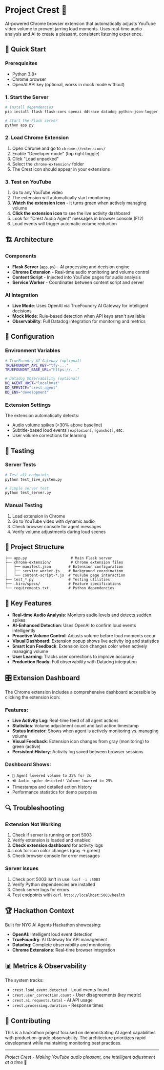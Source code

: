 # Project Crest 🎵

AI-powered Chrome browser extension that automatically adjusts YouTube video volume to prevent jarring loud moments. Uses real-time audio analysis and AI to create a pleasant, consistent listening experience.

## 🚀 Quick Start

### Prerequisites
- Python 3.8+
- Chrome browser
- OpenAI API key (optional, works in mock mode without)

### 1. Start the Server
```bash
# Install dependencies
pip install flask flask-cors openai ddtrace datadog python-json-logger

# Start the Flask server
python app.py
```

### 2. Load Chrome Extension
1. Open Chrome and go to `chrome://extensions/`
2. Enable "Developer mode" (top right toggle)
3. Click "Load unpacked"
4. Select the `chrome-extension/` folder
5. The Crest icon should appear in your extensions

### 3. Test on YouTube
1. Go to any YouTube video
2. The extension will automatically start monitoring
3. **Watch the extension icon** - it turns green when actively managing volume
4. **Click the extension icon** to see the live activity dashboard
5. Look for "Crest Audio Agent" messages in browser console (F12)
6. Loud events will trigger automatic volume reduction

## 🏗️ Architecture

### Components
- **Flask Server** (`app.py`) - AI processing and decision engine
- **Chrome Extension** - Real-time audio monitoring and volume control
- **Content Script** - Injected into YouTube pages for audio analysis
- **Service Worker** - Coordinates between content script and server

### AI Integration
- **Live Mode**: Uses OpenAI via TrueFoundry AI Gateway for intelligent decisions
- **Mock Mode**: Rule-based detection when API keys aren't available
- **Observability**: Full Datadog integration for monitoring and metrics

## 🔧 Configuration

### Environment Variables
```bash
# TrueFoundry AI Gateway (optional)
TRUEFOUNDRY_API_KEY="tfy-..."
TRUEFOUNDRY_BASE_URL="https://..."

# Datadog Observability (optional)
DD_AGENT_HOST="localhost"
DD_SERVICE="crest-agent"
DD_ENV="development"
```

### Extension Settings
The extension automatically detects:
- Audio volume spikes (>30% above baseline)
- Subtitle-based loud events `[explosion]`, `[gunshot]`, etc.
- User volume corrections for learning

## 🧪 Testing

### Server Tests
```bash
# Test all endpoints
python test_live_system.py

# Simple server test
python test_server.py
```

### Manual Testing
1. Load extension in Chrome
2. Go to YouTube video with dynamic audio
3. Check browser console for agent messages
4. Verify volume adjustments during loud scenes

## 📁 Project Structure

```
├── app.py                    # Main Flask server
├── chrome-extension/         # Chrome extension files
│   ├── manifest.json        # Extension configuration
│   ├── service_worker.js    # Background coordination
│   └── content-script-*.js  # YouTube page interaction
├── test_*.py                # Testing utilities
├── .kiro/specs/             # Feature specifications
└── requirements.txt         # Python dependencies
```

## 🎯 Key Features

- **Real-time Audio Analysis**: Monitors audio levels and detects sudden spikes
- **AI-Enhanced Detection**: Uses OpenAI to confirm loud events intelligently
- **Proactive Volume Control**: Adjusts volume before loud moments occur
- **Visual Dashboard**: Extension popup shows live activity log and statistics
- **Smart Icon Feedback**: Extension icon changes color when actively managing volume
- **User Learning**: Tracks user corrections to improve accuracy
- **Production Ready**: Full observability with Datadog integration

## 🎛️ Extension Dashboard

The Chrome extension includes a comprehensive dashboard accessible by clicking the extension icon:

### Features:
- **Live Activity Log**: Real-time feed of all agent actions
- **Statistics**: Volume adjustment count and last action timestamp
- **Status Indicator**: Shows when agent is actively monitoring vs. managing volume
- **Visual Feedback**: Extension icon changes from gray (monitoring) to green (active)
- **Persistent History**: Activity log saved between browser sessions

### Dashboard Shows:
- `🎵 Agent lowered volume to 25% for 3s`
- `🔊 Audio spike detected! Volume lowered to 25%`
- Timestamps and detailed action history
- Performance statistics for demo purposes

## 🔍 Troubleshooting

### Extension Not Working
1. Check if server is running on port 5003
2. Verify extension is loaded and enabled
3. **Check extension dashboard** for activity logs
4. Look for icon color changes (gray → green)
5. Check browser console for error messages

### Server Issues
1. Check port 5003 isn't in use: `lsof -i :5003`
2. Verify Python dependencies are installed
3. Check server logs for errors
4. Test endpoints with `curl http://localhost:5003/health`

## 🏆 Hackathon Context

Built for NYC AI Agents Hackathon showcasing:
- **OpenAI**: Intelligent loud event detection
- **TrueFoundry**: AI Gateway for API management  
- **Datadog**: Complete observability and monitoring
- **Chrome Extensions**: Real-time browser integration

## 📊 Metrics & Observability

The system tracks:
- `crest.loud_event.detected` - Loud events found
- `crest.user_correction.count` - User disagreements (key metric)
- `crest.ai.requests.total` - AI API usage
- `crest.processing.duration` - Response times

## 🤝 Contributing

This is a hackathon project focused on demonstrating AI agent capabilities with production-grade observability. The architecture prioritizes rapid development while maintaining monitoring best practices.

---

*Project Crest - Making YouTube audio pleasant, one intelligent adjustment at a time* 🎵